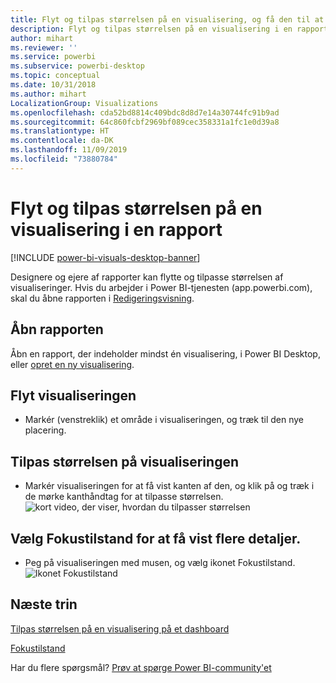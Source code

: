 ```yaml
---
title: Flyt og tilpas størrelsen på en visualisering, og få den til at skille sig ud
description: Flyt og tilpas størrelsen på en visualisering i en rapport i Power BI-tjenesten og Desktop
author: mihart
ms.reviewer: ''
ms.service: powerbi
ms.subservice: powerbi-desktop
ms.topic: conceptual
ms.date: 10/31/2018
ms.author: mihart
LocalizationGroup: Visualizations
ms.openlocfilehash: cda52bd8814c409bdc8d8d7e14a30744fc91b9ad
ms.sourcegitcommit: 64c860fcbf2969bf089cec358331a1fc1e0d39a8
ms.translationtype: HT
ms.contentlocale: da-DK
ms.lasthandoff: 11/09/2019
ms.locfileid: "73880784"
---
```

# <a name="move-and-resize-a-visualization-in-a-report"></a>Flyt og tilpas størrelsen på en visualisering i en rapport

[!INCLUDE [power-bi-visuals-desktop-banner](../includes/power-bi-visuals-desktop-banner.md)]

Designere og ejere af rapporter kan flytte og tilpasse størrelsen af visualiseringer. Hvis du arbejder i Power BI-tjenesten (app.powerbi.com), skal du åbne rapporten i [Redigeringsvisning](../service-interact-with-a-report-in-editing-view.md). 

## <a name="open-the-report"></a>Åbn rapporten
Åbn en rapport, der indeholder mindst én visualisering, i Power BI Desktop, eller [opret en ny visualisering](power-bi-report-add-visualizations-i.md). 

## <a name="move-the-visualization"></a>Flyt visualiseringen
* Markér (venstreklik) et område i visualiseringen, og træk til den nye placering.

## <a name="resize-the-visualization"></a>Tilpas størrelsen på visualiseringen
* Markér visualiseringen for at få vist kanten af den, og klik på og træk i de mørke kanthåndtag for at tilpasse størrelsen.  
  ![kort video, der viser, hvordan du tilpasser størrelsen](media/power-bi-visualization-move-and-resize/untitled.gif)

## <a name="select-focus-mode-to-see-more-detail"></a>Vælg Fokustilstand for at få vist flere detaljer.
* Peg på visualiseringen med musen, og vælg ikonet Fokustilstand.
  ![Ikonet Fokustilstand](media/power-bi-visualization-move-and-resize/pbi_popouticon.jpg)

## <a name="next-steps"></a>Næste trin
[Tilpas størrelsen på en visualisering på et dashboard](../service-dashboard-edit-tile.md)  

[Fokustilstand](../consumer/end-user-focus.md)

Har du flere spørgsmål? [Prøv at spørge Power BI-community'et](https://community.powerbi.com/)
